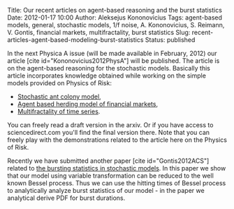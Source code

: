 Title: Our recent articles on agent-based reasoning and the burst statistics
Date: 2012-01-17 10:00
Author: Aleksejus Kononovicius
Tags: agent-based models, general, stochastic models, 1/f noise, A. Kononovicius, S. Reimann, V. Gontis, financial markets, multifractality, burst statistics
Slug: recent-articles-agent-based-modeling-burst-statistics
Status: published

In the next Physica A
issue (will be made available in February, 2012) our article \[cite
id="Kononovicius2012PhysA"\] will be published. The article is on the
agent-based reasoning for the stochastic models. Basically this article
incorporates knowledge obtained while working on the simple models
provided on Physics of Risk:<!--more-->

-   [Stochastic ant colony model]({filename}/articles/2010/stochastic-ant-colony-model.md),
-   [Agent based herding model of financial markets]({filename}/articles/2011/agent-based-herding-model-financial-markets.md),
-   [Multifractality of time series]({filename}/articles/2011/multifractality-time-series.md).

You can freely read a draft version in the arxiv. Or if you have access
to sciencedirect.com you'll find the final version there. Note that you
can freely play with the demonstrations related to the article here on
the Physics of Risk.

Recently we have submitted another paper \[cite id="Gontis2012ACS"\]
related to [the bursting statistics in stochastic
models]({filename}/articles/2011/burst-statistics-non-linear-stochastic-models.md).
In this paper we show that our model using variable transformation can
be reduced to the well known Bessel process. Thus we can use the hitting
times of Bessel process to analytically analyze burst statistics of our
model - in the paper we analytical derive PDF for burst
durations.
